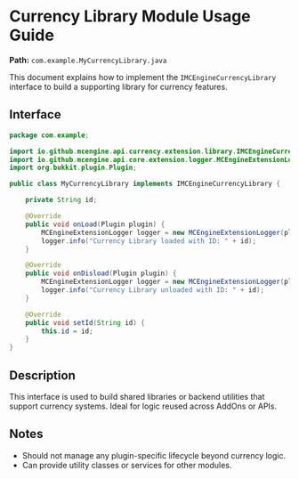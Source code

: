 # Currency Library Module Usage Guide

**Path:** `com.example.MyCurrencyLibrary.java`

This document explains how to implement the `IMCEngineCurrencyLibrary` interface to build a supporting library for currency features.

## Interface

```java
package com.example;

import io.github.mcengine.api.currency.extension.library.IMCEngineCurrencyLibrary;
import io.github.mcengine.api.core.extension.logger.MCEngineExtensionLogger;
import org.bukkit.plugin.Plugin;

public class MyCurrencyLibrary implements IMCEngineCurrencyLibrary {

    private String id;

    @Override
    public void onLoad(Plugin plugin) {
        MCEngineExtensionLogger logger = new MCEngineExtensionLogger(plugin, "Library", id);
        logger.info("Currency Library loaded with ID: " + id);
    }

    @Override
    public void onDisload(Plugin plugin) {
        MCEngineExtensionLogger logger = new MCEngineExtensionLogger(plugin, "Library", id);
        logger.info("Currency Library unloaded with ID: " + id);
    }

    @Override
    public void setId(String id) {
        this.id = id;
    }
}
```

## Description

This interface is used to build shared libraries or backend utilities that support currency systems. Ideal for logic reused across AddOns or APIs.

## Notes

- Should not manage any plugin-specific lifecycle beyond currency logic.
- Can provide utility classes or services for other modules.
